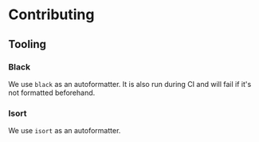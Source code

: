 # Contributing


## Tooling
### Black
We use `black` as an autoformatter. It is also run during CI and will fail if it's not formatted beforehand.

### Isort
We use `isort` as an autoformatter.
